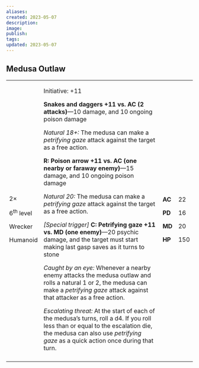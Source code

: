```yaml
---
aliases: 
created: 2023-05-07
description: 
image: 
publish: 
tags: 
updated: 2023-05-07
---
```


## Medusa Outlaw

<table>
<colgroup>
<col style="width: 16%" />
<col style="width: 71%" />
<col style="width: 5%" />
<col style="width: 6%" />
</colgroup>
<tbody>
<tr class="odd">
<td><p>2×</p>
<p>6<sup>th</sup> level</p>
<p>Wrecker</p>
<p>Humanoid</p></td>
<td><p>Initiative: +11</p>
<p><strong>Snakes and daggers +11 vs. AC (2 attacks)</strong>—10 damage,
and 10 ongoing poison damage</p>
<p><em>Natural 18+:</em> The medusa can make a <em>petrifying gaze</em>
attack against the target as a free action.</p>
<p><strong>R: Poison arrow +11 vs. AC (one nearby or faraway
enemy)</strong>—15 damage, and 10 ongoing poison damage</p>
<p><em>Natural 20:</em> The medusa can make a <em>petrifying gaze</em>
attack against the target as a free action.</p>
<p><em>[Special trigger]</em> <strong>C: Petrifying gaze +11 vs. MD (one
enemy)</strong>—20 psychic damage, and the target must start making last
gasp saves as it turns to stone</p>
<p><em>Caught by an eye:</em> Whenever a nearby enemy attacks the medusa
outlaw and rolls a natural 1 or 2, the medusa can make a <em>petrifying
gaze</em> attack against that attacker as a free action.</p>
<p><em>Escalating threat:</em> At the start of each of the medusa’s
turns, roll a d4. If you roll less than or equal to the escalation die,
the medusa can also use <em>petrifying gaze</em> as a quick action once
during that turn.</p></td>
<td><p><strong>AC</strong></p>
<p><strong>PD</strong></p>
<p><strong>MD</strong></p>
<p><strong>HP</strong></p></td>
<td><p>22</p>
<p>16</p>
<p>20</p>
<p>150</p></td>
</tr>
<tr class="even">
<td></td>
<td></td>
<td></td>
<td></td>
</tr>
</tbody>
</table>

